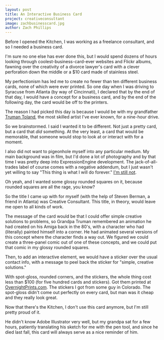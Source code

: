 ```yaml
---
layout: post
title: An Interactive Business Card
project: creativeconsultant
image: zachbusinesscard.jpg
author: Zach Phillips
---
```


Before I opened the Kitchen, I was working as a freelance consultant, and so I needed a business card.

I'm sure no one else has ever done this, but I would spend dozens of hours looking through coolest-business-card-ever websites and Flickr albums, fawning over the creativity of a divorce lawyer's card with a clever perforation down the middle or a $10 card made of stainless steel.

My perfectionism has led me to create no fewer than ten different business cards, none of which were ever printed. So one day when I was driving to Syracuse from Atlanta (by way of Cincinnati), I declared that by the end of that day, I would have a concept for a business card, and by the end of the following day, the card would be off to the printers.

The reason I had picked this day is because I would be with my grandfather [Truman Toland](http://zach.be/2011/10/truman-toland-1922-2011/), the most skilled artist I've ever known, for a nine-hour drive.

So we brainstormed. I said I wanted it to be different. Not just a pretty card, but a card that _did_ something. At the very least, a card that would be memorable, that someone would stop to look at or interact with for a moment.

I also did not want to pigeonhole myself into any particular medium. My main background was in film, but I'd done a lot of photography and by that time I was pretty deep into ExpressionEngine development. The jack-of-all-trades label of course comes with a negative addendum, but I just wasn't yet willing to say "This thing is what I will do forever." [I'm still not](/medium-independence).

Oh yeah, and I wanted some glossy rounded squares on it, because rounded squares are all the rage, you know?

So the title I came up with for myself (with the help of Steven Berman, a friend in Atlanta) was Creative Consultant. This title, in theory, would leave me open to all kinds of work.

The message of the card would be that I could offer simple creative solutions to problems, so Grandpa Truman remembered an animation he had created on his Amiga back in the 80's, with  a character who had (literally) painted himself into a corner. He had animated several versions of this concept where the character finds a way out. We figured we could create a three-panel comic out of one of these concepts, and we could put that comic in my glossy rounded squares.

Then, to add an interactive element, we would have a sticker over the usual contact info, with a message to peel back the sticker for "simple, creative solutions."

With spot-gloss, rounded corners, and the stickers, the whole thing cost less than $100 (for five hundred cards and stickers). Got them printed at [OvernightPrints.com](http://overnightprints.com). The stickers I got from some guy in Colorado. The spot-gloss didn't come out perfectly on every card, but man was it cheap and they really look great.

Now that there's the Kitchen, I don't use this card anymore, but I'm still pretty proud of it.

He didn't know Adobe Illustrator very well, but my grandpa sat for a few hours, patiently translating his sketch for me with the pen tool, and since he died last fall, this card will always serve as a nice reminder of him.